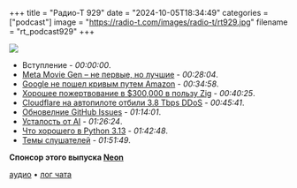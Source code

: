 +++
title = "Радио-Т 929"
date = "2024-10-05T18:34:49"
categories = ["podcast"]
image = "https://radio-t.com/images/radio-t/rt929.jpg"
filename = "rt_podcast929"
+++

![](https://radio-t.com/images/radio-t/rt929.jpg)

- Вступление - *00:00:00*.
- [Meta Movie Gen – не первые, но лучшие](https://ai.meta.com/research/movie-gen/) - *00:28:04*.
- [Google не пошел кривым путем Amazon](https://www.entrepreneur.com/business-news/google-recommits-to-hybrid-work-schedule-unlike-amazon/480683) - *00:34:58*.
- [Хорошее пожертвование в $300,000 в пользу Zig](https://mitchellh.com/writing/zig-donation) - *00:40:25*.
- [Cloudflare на автопилоте отбили 3.8 Tbps DDoS](https://blog.cloudflare.com/how-cloudflare-auto-mitigated-world-record-3-8-tbps-ddos-attack) - *00:45:41*.
- [Обновелние GitHub Issues](https://github.blog/changelog/2024-10-01-evolving-github-issues-public-beta/) - *01:14:01*.
- [Усталость от AI](https://www.ontestautomation.com/i-am-tired-of-ai/) - *01:26:24*.
- [Что хорошего в Python 3.13](https://drew.silcock.dev/blog/everything-you-need-to-know-about-python-3-13/) - *01:42:48*.
- [Темы слушателей](https://radio-t.com/p/2024/10/01/prep-929/) - *01:51:49*.

**Спонсор этого выпуска [Neon](https://neon.tech/radio)**

[аудио](https://cdn.radio-t.com/rt_podcast929.mp3) • [лог чата](https://chat.radio-t.com/logs/radio-t-929.html)
<audio src="https://cdn.radio-t.com/rt_podcast929.mp3" preload="none"></audio>
